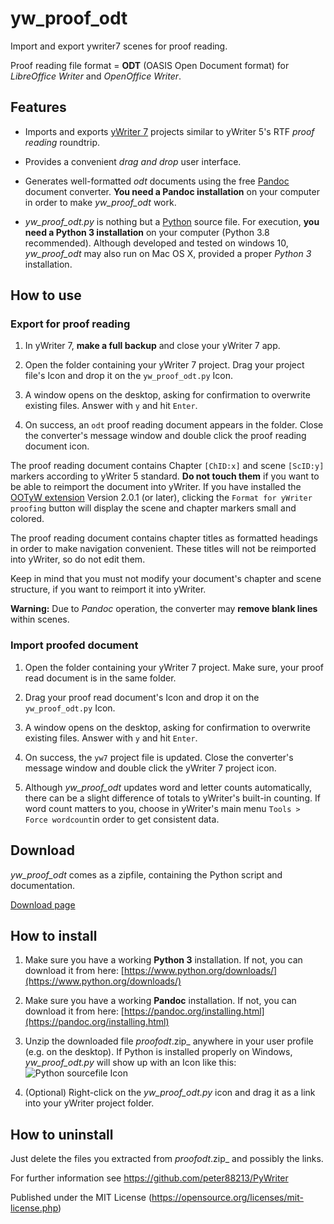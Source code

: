 # yw_proof_odt

Import and export ywriter7 scenes for proof reading. 

Proof reading file format =  __ODT__  (OASIS Open Document format) for _LibreOffice Writer_ and _OpenOffice Writer_.



## Features

* Imports and exports [yWriter 7](http://www.spacejock.com/yWriter7_Download.html) projects similar to yWriter 5's RTF  _proof reading_  roundtrip.

* Provides a convenient  _drag and drop_  user interface.

* Generates well-formatted  _odt_  documents using the free  [Pandoc](https://pandoc.org/)  document converter.  __You need a Pandoc installation__  on your computer in order to make  _yw_proof_odt_  work.

*  _yw_proof_odt.py_  is nothing but a [Python](https://www.python.org/downloads/) source file. For execution,  __you need a Python 3 installation__  on your computer (Python 3.8 recommended). Although developed and tested on windows 10,  _yw_proof_odt_  may also run on Mac OS X, provided a proper  _Python 3_  installation. 



## How to use

### Export for proof reading

1. In yWriter 7,  __make a full backup__  and close your yWriter 7 app.

2. Open the folder containing your yWriter 7 project. Drag your project file's Icon and drop it on the `yw_proof_odt.py` Icon.

3. A window opens on the desktop, asking for confirmation to overwrite existing files. Answer with `y` and hit `Enter`.

4. On success, an `odt` proof reading document appears in the folder. Close the converter's message window and double click the proof reading document icon.

The proof reading document contains Chapter `[ChID:x]` and scene `[ScID:y]` markers according to yWriter 5 standard.  __Do not touch them__  if you want to be able to reimport the document into yWriter. If you have installed the [OOTyW extension](https://github.com/peter88213/OOTyW) Version 2.0.1 (or later), clicking the `Format for yWriter proofing` button will display the scene and chapter markers small and colored.  

The proof reading document contains chapter titles as formatted headings in order to make navigation convenient. These titles will not be reimported into yWriter, so do not edit them. 

Keep in mind that you must not modify your document's chapter and scene structure, if you want to reimport it into yWriter.

__Warning:__  Due to  _Pandoc_  operation, the converter may  __remove blank lines__  within scenes.



### Import proofed document

1. Open the folder containing your yWriter 7 project. Make sure, your proof read document is in the same folder.

2. Drag your proof read document's Icon and drop it on the `yw_proof_odt.py` Icon.
  
3. A window opens on the desktop, asking for confirmation to overwrite existing files. Answer with `y` and hit `Enter`.

4. On success, the `yw7` project file is updated. Close the converter's message window and double click the yWriter 7 project icon.

5. Although  _yw_proof_odt_  updates word and letter counts automatically, there can be a slight difference of totals to yWriter's built-in counting. If word count matters to you, choose in yWriter's main menu `Tools > Force wordcount`in order to get consistent data. 



## Download

_yw_proof_odt_ comes as a zipfile, containing the Python script and documentation.

[Download page](https://github.com/peter88213/PyWriter/releases/latest)



## How to install

1. Make sure you have a working  __Python 3__  installation. If not, you can download it from here: [https://www.python.org/downloads/](https://www.python.org/downloads/)

2. Make sure you have a working  __Pandoc__  installation. If not, you can download it from here: [https://pandoc.org/installing.html](https://pandoc.org/installing.html)

3. Unzip the downloaded file  _proofodt_<release>.zip_  anywhere in your user profile (e.g. on the desktop). If Python is installed properly on Windows,   _yw_proof_odt.py_  will show up with an Icon like this: ![Python sourcefile Icon](https://upload.wikimedia.org/wikipedia/commons/8/82/Text-x-python.svg)

4. (Optional) Right-click on the  _yw_proof_odt.py_  icon and drag it as a link into your yWriter project folder.



## How to uninstall

Just delete the files you extracted from  _proofodt_<release>.zip_  and possibly the links.  



For further information see https://github.com/peter88213/PyWriter

Published under the MIT License (https://opensource.org/licenses/mit-license.php)
